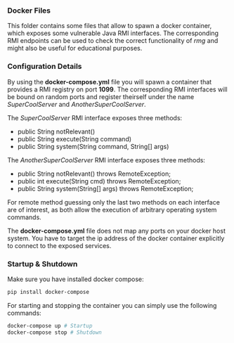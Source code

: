 ### Docker Files

This folder contains some files that allow to spawn a docker container, which 
exposes some vulnerable Java RMI interfaces. The corresponding RMI endpoints can be used
to check the correct functionality of *rmg* and might also be useful for educational purposes. 


### Configuration Details

By using the **docker-compose.yml** file you will spawn a container that provides a RMI
registry on port **1099**. The corresponding RMI interfaces will be bound on random
ports and register theirself under the name *SuperCoolServer* and *AnotherSuperCoolServer*.

The *SuperCoolServer* RMI interface exposes three methods:

* public String notRelevant()
* public String execute(String command)
* public String system(String command, String[] args)

The *AnotherSuperCoolServer* RMI interface exposes three methods:

* public String notRelevant() throws RemoteException;
* public int execute(String cmd) throws RemoteException;
* public String system(String[] args) throws RemoteException;

For remote method guessing only the last two methods on each interface are of interest,
as both allow the execution of arbitrary operating system commands. 

The **docker-compose.yml** file does not map any ports on your docker host system. You have to 
target the ip address of the docker container explicitly to connect to the exposed services.


### Startup & Shutdown

Make sure you have installed docker compose:

```bash
pip install docker-compose
```

For starting and stopping the container you can simply use the following commands:

```bash
docker-compose up # Startup
docker-compose stop # Shutdown
```

